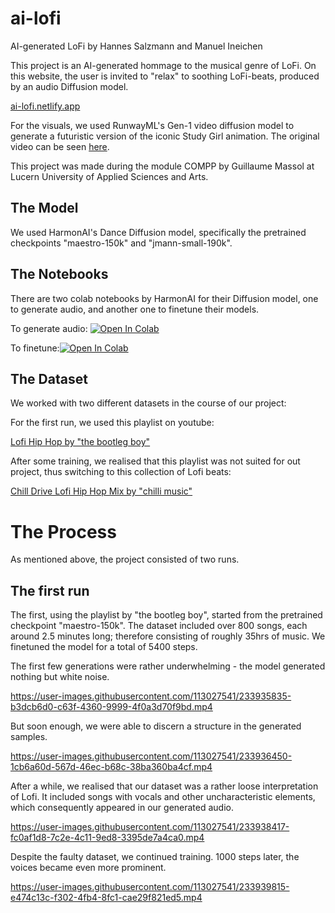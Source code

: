 # ai-lofi
AI-generated LoFi by Hannes Salzmann and Manuel Ineichen

This project is an AI-generated hommage to the musical genre of LoFi. On this website, the user is invited to "relax" to soothing LoFi-beats, produced by an audio Diffusion model.

[ai-lofi.netlify.app](link)

For the visuals, we used RunwayML's Gen-1 video diffusion model to generate a futuristic version of the iconic Study Girl animation. The original video can be seen [here](https://www.youtube.com/watch?v=jfKfPfyJRdk).

This project was made during the module COMPP by Guillaume Massol at Lucern University of Applied Sciences and Arts.

## The Model
We used HarmonAI's Dance Diffusion model, specifically the pretrained checkpoints "maestro-150k" and "jmann-small-190k".

## The Notebooks
There are two colab notebooks by HarmonAI for their Diffusion model, one to generate audio, and another one to finetune their models.

To generate audio: [![Open In Colab](https://colab.research.google.com/assets/colab-badge.svg)](https://colab.research.google.com/github/Harmonai-org/sample-generator/blob/main/Dance_Diffusion.ipynb)

To finetune:[![Open In Colab](https://colab.research.google.com/assets/colab-badge.svg)](https://colab.research.google.com/github/Harmonai-org/sample-generator/blob/main/Finetune_Dance_Diffusion.ipynb)

## The Dataset
We worked with two different datasets in the course of our project:

For the first run, we used this playlist on youtube:

[Lofi Hip Hop by "the bootleg boy"](https://www.youtube.com/playlist?list=PLOzDu-MXXLliO9fBNZOQTBDddoA3FzZUo)

After some training, we realised that this playlist was not suited for out project, thus switching to this collection of Lofi beats:

[Chill Drive Lofi Hip Hop Mix by "chilli music" ](https://www.youtube.com/watch?v=nvwYWQ3Nt9g)

# The Process
As mentioned above, the project consisted of two runs.

## The first run
The first, using the playlist by "the bootleg boy", started from the pretrained checkpoint "maestro-150k".
The dataset included over 800 songs, each around 2.5 minutes long; therefore consisting of roughly 35hrs of music.
We finetuned the model for a total of 5400 steps.

The first few generations were rather underwhelming - the model generated nothing but white noise.

https://user-images.githubusercontent.com/113027541/233935835-b3dcb6d0-c63f-4360-9999-4f0a3d70f9bd.mp4

But soon enough, we were able to discern a structure in the generated samples.

https://user-images.githubusercontent.com/113027541/233936450-1cb6a60d-567d-46ec-b68c-38ba360ba4cf.mp4

After a while, we realised that our dataset was a rather loose interpretation of Lofi. It included songs with vocals and other uncharacteristic elements, which consequently appeared in our generated audio.

https://user-images.githubusercontent.com/113027541/233938417-fc0af1d8-7c2e-4c11-9ed8-3395de7a4ca0.mp4

Despite the faulty dataset, we continued training. 1000 steps later, the voices became even more prominent.

https://user-images.githubusercontent.com/113027541/233939815-e474c13c-f302-4fb4-8fc1-cae29f821ed5.mp4





